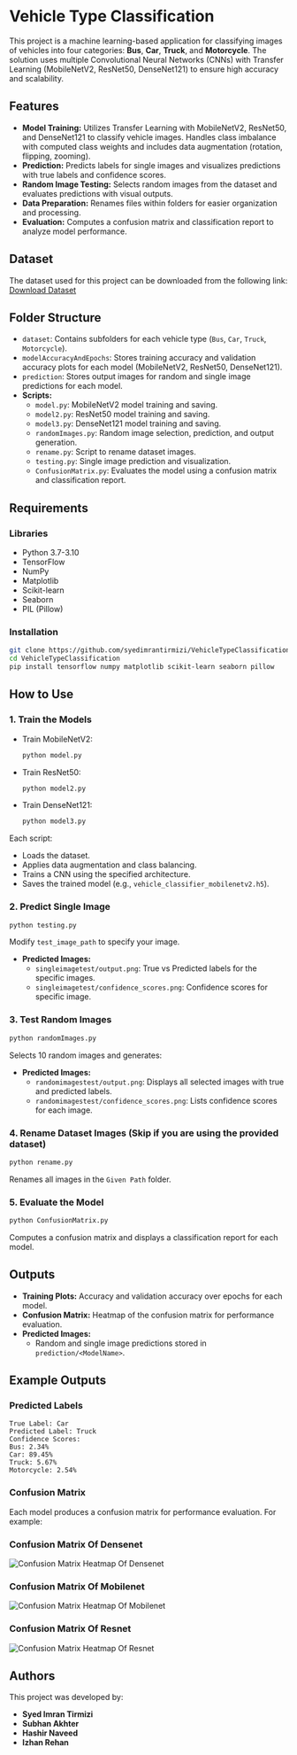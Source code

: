 # Vehicle Type Classification

This project is a machine learning-based application for classifying images of vehicles into four categories: **Bus**, **Car**, **Truck**, and **Motorcycle**. The solution uses multiple Convolutional Neural Networks (CNNs) with Transfer Learning (MobileNetV2, ResNet50, DenseNet121) to ensure high accuracy and scalability.

## Features

- **Model Training:** Utilizes Transfer Learning with MobileNetV2, ResNet50, and DenseNet121 to classify vehicle images. Handles class imbalance with computed class weights and includes data augmentation (rotation, flipping, zooming).
- **Prediction:** Predicts labels for single images and visualizes predictions with true labels and confidence scores.
- **Random Image Testing:** Selects random images from the dataset and evaluates predictions with visual outputs.
- **Data Preparation:** Renames files within folders for easier organization and processing.
- **Evaluation:** Computes a confusion matrix and classification report to analyze model performance.

## Dataset

The dataset used for this project can be downloaded from the following link:
[Download Dataset](https://drive.google.com/drive/folders/1hpdSMkNkjEXOOlL6qusAZnkRv6Rf9RED)

## Folder Structure

- `dataset`: Contains subfolders for each vehicle type (`Bus`, `Car`, `Truck`, `Motorcycle`).
- `modelAccuracyAndEpochs`: Stores training accuracy and validation accuracy plots for each model (MobileNetV2, ResNet50, DenseNet121).
- `prediction`: Stores output images for random and single image predictions for each model.
- **Scripts:**
  - `model.py`: MobileNetV2 model training and saving.
  - `model2.py`: ResNet50 model training and saving.
  - `model3.py`: DenseNet121 model training and saving.
  - `randomImages.py`: Random image selection, prediction, and output generation.
  - `rename.py`: Script to rename dataset images.
  - `testing.py`: Single image prediction and visualization.
  - `ConfusionMatrix.py`: Evaluates the model using a confusion matrix and classification report.

## Requirements

### Libraries

- Python 3.7-3.10
- TensorFlow
- NumPy
- Matplotlib
- Scikit-learn
- Seaborn
- PIL (Pillow)

### Installation

```bash
git clone https://github.com/syedimrantirmizi/VehicleTypeClassification-AI-Project
cd VehicleTypeClassification
pip install tensorflow numpy matplotlib scikit-learn seaborn pillow
```

## How to Use

### 1. Train the Models

- Train MobileNetV2:
  ```bash
  python model.py
  ```
- Train ResNet50:
  ```bash
  python model2.py
  ```
- Train DenseNet121:
  ```bash
  python model3.py
  ```

Each script:

- Loads the dataset.
- Applies data augmentation and class balancing.
- Trains a CNN using the specified architecture.
- Saves the trained model (e.g., `vehicle_classifier_mobilenetv2.h5`).

### 2. Predict Single Image

```bash
python testing.py
```

Modify `test_image_path` to specify your image.
- **Predicted Images:**
  - `singleimagetest/output.png`: True vs Predicted labels for the specific images.
  - `singleimagetest/confidence_scores.png`: Confidence scores for specific image.

### 3. Test Random Images

```bash
python randomImages.py
```
Selects 10 random images and generates:

- **Predicted Images:**
  - `randomimagestest/output.png`: Displays all selected images with true and predicted labels.
  - `randomimagestest/confidence_scores.png`: Lists confidence scores for each image.

### 4. Rename Dataset Images (Skip if you are using the provided dataset)

```bash
python rename.py
```

Renames all images in the `Given Path` folder.

### 5. Evaluate the Model

```bash
python ConfusionMatrix.py
```

Computes a confusion matrix and displays a classification report for each model.

## Outputs

- **Training Plots:** Accuracy and validation accuracy over epochs for each model.
- **Confusion Matrix:** Heatmap of the confusion matrix for performance evaluation.
- **Predicted Images:**
  - Random and single image predictions stored in `prediction/<ModelName>`.

## Example Outputs

### Predicted Labels

```plaintext
True Label: Car
Predicted Label: Truck
Confidence Scores:
Bus: 2.34%
Car: 89.45%
Truck: 5.67%
Motorcycle: 2.54%
```

### Confusion Matrix

Each model produces a confusion matrix for performance evaluation. For example:
### Confusion Matrix Of Densenet
![Confusion Matrix Heatmap Of Densenet](./modelAccuracyAndEpochs/DenseNet121/confusionMatrix.png)
### Confusion Matrix Of Mobilenet
![Confusion Matrix Heatmap Of Mobilenet](./modelAccuracyAndEpochs/mobilenet/confusionMatrix.png)
### Confusion Matrix Of Resnet
![Confusion Matrix Heatmap Of Resnet](./modelAccuracyAndEpochs/resnet50/confusionMatrix.png)

## Authors

This project was developed by:

- **Syed Imran Tirmizi**
- **Subhan Akhter**
- **Hashir Naveed**
- **Izhan Rehan**
